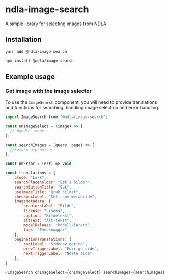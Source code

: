 # ndla-image-search

A simple library for selecting images from NDLA.

## Installation

```sh
yarn add @ndla/image-search
```

```sh
npm install @ndla/image-search
```

## Example usage

### Get image with the image selector

To use the `ImageSearch` component, you will need to provide translations and functions for searching, handling image selection and error handling.

```js
import ImageSearch from "@ndla/image-search";

const onImageSelect = (image) => {
  // handle image
};

const searchImages = (query, page) => {
  //return a promise
};

const onError = (err) => void

const translations = {
    close: "Lukk",
    searchPlaceholder: "Søk i bilder",
    searchButtonTitle: "Søk",
    useImageTitle: "Bruk bildet",
    checkboxLabel: "Sett som metabilde",
    imageMetadata: {
        creatorsLabel: "Bilde",
        license: "Lisens",
        caption: "Bildetekst",
        altText: "Alt-tekst",
        modelRelease: "Modellklarert",
        tags: "Emneknagger",
    },
    paginationTranslations: {
        rootLabel: "Sidenavigering",
        prevTriggerLabel: "Forrige side",
        nextTriggerLabel: "Neste side",
    },
}

<ImageSearch onImageSelect={onImageSelect} searchImages={searchImages}  onError={onError} translations={translations} locale="nb"/>;
```
